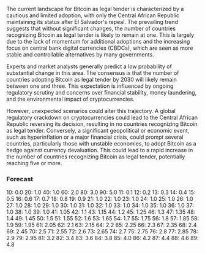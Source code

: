 The current landscape for Bitcoin as legal tender is characterized by a cautious and limited adoption, with only the Central African Republic maintaining its status after El Salvador's repeal. The prevailing trend suggests that without significant changes, the number of countries recognizing Bitcoin as legal tender is likely to remain at one. This is largely due to the lack of momentum for additional adoptions and the increasing focus on central bank digital currencies (CBDCs), which are seen as more stable and controllable alternatives by many governments.

Experts and market analysts generally predict a low probability of substantial change in this area. The consensus is that the number of countries adopting Bitcoin as legal tender by 2030 will likely remain between one and three. This expectation is influenced by ongoing regulatory scrutiny and concerns over financial stability, money laundering, and the environmental impact of cryptocurrencies.

However, unexpected scenarios could alter this trajectory. A global regulatory crackdown on cryptocurrencies could lead to the Central African Republic reversing its decision, resulting in no countries recognizing Bitcoin as legal tender. Conversely, a significant geopolitical or economic event, such as hyperinflation or a major financial crisis, could prompt several countries, particularly those with unstable economies, to adopt Bitcoin as a hedge against currency devaluation. This could lead to a rapid increase in the number of countries recognizing Bitcoin as legal tender, potentially reaching five or more.

### Forecast

10: 0.0
20: 1.0
40: 1.0
60: 2.0
80: 3.0
90: 5.0
11: 0.1
12: 0.2
13: 0.3
14: 0.4
15: 0.5
16: 0.6
17: 0.7
18: 0.8
19: 0.9
21: 1.0
22: 1.0
23: 1.0
24: 1.0
25: 1.0
26: 1.0
27: 1.0
28: 1.0
29: 1.0
30: 1.0
31: 1.0
32: 1.0
33: 1.0
34: 1.0
35: 1.0
36: 1.0
37: 1.0
38: 1.0
39: 1.0
41: 1.05
42: 1.1
43: 1.15
44: 1.2
45: 1.25
46: 1.3
47: 1.35
48: 1.4
49: 1.45
50: 1.5
51: 1.55
52: 1.6
53: 1.65
54: 1.7
55: 1.75
56: 1.8
57: 1.85
58: 1.9
59: 1.95
61: 2.05
62: 2.1
63: 2.15
64: 2.2
65: 2.25
66: 2.3
67: 2.35
68: 2.4
69: 2.45
70: 2.5
71: 2.55
72: 2.6
73: 2.65
74: 2.7
75: 2.75
76: 2.8
77: 2.85
78: 2.9
79: 2.95
81: 3.2
82: 3.4
83: 3.6
84: 3.8
85: 4.0
86: 4.2
87: 4.4
88: 4.6
89: 4.8